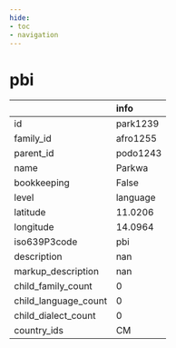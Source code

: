 ```yaml
---
hide:
- toc
- navigation
---
```

# pbi
|                      | info     |
|:---------------------|:---------|
| id                   | park1239 |
| family_id            | afro1255 |
| parent_id            | podo1243 |
| name                 | Parkwa   |
| bookkeeping          | False    |
| level                | language |
| latitude             | 11.0206  |
| longitude            | 14.0964  |
| iso639P3code         | pbi      |
| description          | nan      |
| markup_description   | nan      |
| child_family_count   | 0        |
| child_language_count | 0        |
| child_dialect_count  | 0        |
| country_ids          | CM       |